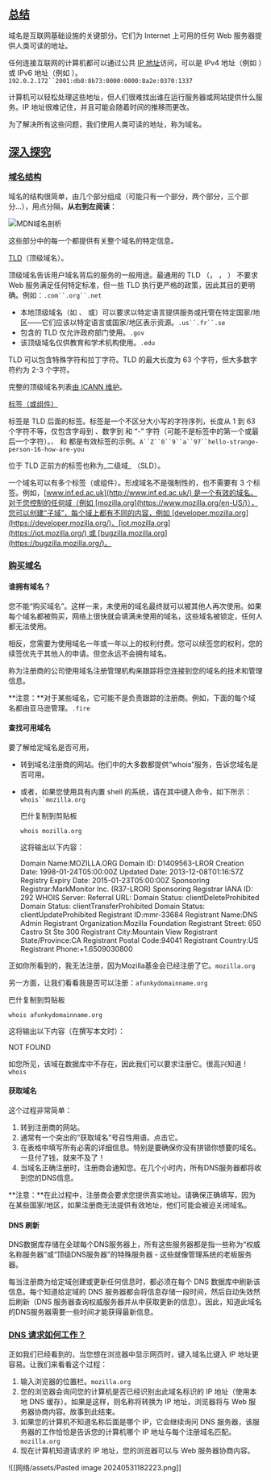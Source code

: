 ## [总结](https://developer.mozilla.org/en-US/docs/Learn/Common_questions/Web_mechanics/What_is_a_domain_name#summary)

域名是互联网基础设施的关键部分。它们为 Internet 上可用的任何 Web 服务器提供人类可读的地址。

任何连接互联网的计算机都可以通过公共 [IP 地址](https://developer.mozilla.org/en-US/docs/Glossary/IP_Address)访问，可以是 IPv4 地址（例如 ）或 IPv6 地址（例如 ）。`192.0.2.172``2001:db8:8b73:0000:0000:8a2e:0370:1337`

计算机可以轻松处理这些地址，但人们很难找出谁在运行服务器或网站提供什么服务。IP 地址很难记住，并且可能会随着时间的推移而更改。

为了解决所有这些问题，我们使用人类可读的地址，称为域名。

## [深入探究](https://developer.mozilla.org/en-US/docs/Learn/Common_questions/Web_mechanics/What_is_a_domain_name#deeper_dive)

### [域名结构](https://developer.mozilla.org/en-US/docs/Learn/Common_questions/Web_mechanics/What_is_a_domain_name#structure_of_domain_names)

域名的结构很简单，由几个部分组成（可能只有一个部分，两个部分，三个部分...），用点分隔，**从右到左阅读**：

![MDN域名剖析](https://developer.mozilla.org/en-US/docs/Learn/Common_questions/Web_mechanics/What_is_a_domain_name/structure.png)

这些部分中的每一个都提供有关整个域名的特定信息。

[TLD](https://developer.mozilla.org/en-US/docs/Glossary/TLD)（顶级域名）。

顶级域名告诉用户域名背后的服务的一般用途。最通用的 TLD （， ， ） 不要求 Web 服务满足任何特定标准，但一些 TLD 执行更严格的政策，因此其目的更明确。例如：`.com``.org``.net`

- 本地顶级域名（如 、 或）可以要求以特定语言提供服务或托管在特定国家/地区——它们应该以特定语言或国家/地区表示资源。`.us``.fr``.se`
- 包含的 TLD 仅允许政府部门使用。`.gov`
- 该顶级域名仅供教育和学术机构使用。`.edu`

TLD 可以包含特殊字符和拉丁字符。TLD 的最大长度为 63 个字符，但大多数字符约为 2-3 个字符。

完整的顶级域名列表[由 ICANN 维护](https://www.icann.org/resources/pages/tlds-2012-02-25-en)。

[标签（或组件）](https://developer.mozilla.org/en-US/docs/Learn/Common_questions/Web_mechanics/What_is_a_domain_name#label_or_component)

标签是 TLD 后面的标签。标签是一个不区分大小写的字符序列，长度从 1 到 63 个字符不等，仅包含字母到 、数字到 和 “-” 字符（可能不是标签中的第一个或最后一个字符）。、 和 都是有效标签的示例。`A``Z``0``9``a``97``hello-strange-person-16-how-are-you`

位于 TLD 正前方的标签也称为_二级域_ （SLD）。

一个域名可以有多个标签（或组件）。形成域名不是强制性的，也不需要有 3 个标签。例如，[www.inf.ed.ac.uk](http://www.inf.ed.ac.uk/) 是一个有效的域名。对于您控制的任何域（例如 [mozilla.org](https://www.mozilla.org/en-US/)），您可以创建“子域”，每个域上都有不同的内容，例如 [developer.mozilla.org](https://developer.mozilla.org/)、[iot.mozilla.org](https://iot.mozilla.org/) 或 [bugzilla.mozilla.org](https://bugzilla.mozilla.org/)。

### [购买域名](https://developer.mozilla.org/en-US/docs/Learn/Common_questions/Web_mechanics/What_is_a_domain_name#buying_a_domain_name)

#### 谁拥有域名？

您不能“购买域名”。这样一来，未使用的域名最终就可以被其他人再次使用。如果每个域名都被购买，网络上很快就会填满未使用的域名，这些域名被锁定，任何人都无法使用。

相反，您需要为使用域名一年或一年以上的权利付费。您可以续签您的权利，您的续签优先于其他人的申请。但您永远不会拥有域名。

称为注册商的公司使用域名注册管理机构来跟踪将您连接到您的域名的技术和管理信息。

**注意：**对于某些域名，它可能不是负责跟踪的注册商。例如，下面的每个域名都由亚马逊管理。`.fire`

#### 查找可用域名

要了解给定域名是否可用，

- 转到域名注册商的网站。他们中的大多数都提供“whois”服务，告诉您域名是否可用。
- 或者，如果您使用具有内置 shell 的系统，请在其中键入命令，如下所示：`whois``mozilla.org`
    
    巴什复制到剪贴板
    
    ```
    whois mozilla.org
    ```
    
    这将输出以下内容：
    
    Domain Name:MOZILLA.ORG
    Domain ID: D1409563-LROR
    Creation Date: 1998-01-24T05:00:00Z
    Updated Date: 2013-12-08T01:16:57Z
    Registry Expiry Date: 2015-01-23T05:00:00Z
    Sponsoring Registrar:MarkMonitor Inc. (R37-LROR)
    Sponsoring Registrar IANA ID: 292
    WHOIS Server:
    Referral URL:
    Domain Status: clientDeleteProhibited
    Domain Status: clientTransferProhibited
    Domain Status: clientUpdateProhibited
    Registrant ID:mmr-33684
    Registrant Name:DNS Admin
    Registrant Organization:Mozilla Foundation
    Registrant Street: 650 Castro St Ste 300
    Registrant City:Mountain View
    Registrant State/Province:CA
    Registrant Postal Code:94041
    Registrant Country:US
    Registrant Phone:+1.6509030800
    

正如你所看到的，我无法注册，因为Mozilla基金会已经注册了它。`mozilla.org`

另一方面，让我们看看我是否可以注册：`afunkydomainname.org`

巴什复制到剪贴板

```
whois afunkydomainname.org
```

这将输出以下内容（在撰写本文时）：

NOT FOUND

如您所见，该域在数据库中不存在，因此我们可以要求注册它。很高兴知道！`whois`

#### 获取域名

这个过程非常简单：

1. 转到注册商的网站。
2. 通常有一个突出的“获取域名”号召性用语。点击它。
3. 在表格中填写所有必需的详细信息。特别是要确保你没有拼错你想要的域名。一旦付了钱，就来不及了！
4. 当域名正确注册时，注册商会通知您。在几个小时内，所有DNS服务器都将收到您的DNS信息。

**注意：**在此过程中，注册商会要求您提供真实地址。请确保正确填写，因为在某些国家/地区，如果注册商无法提供有效地址，他们可能会被迫关闭域名。

#### DNS 刷新

DNS数据库存储在全球每个DNS服务器上，所有这些服务器都是指一些称为“权威名称服务器”或“顶级DNS服务器”的特殊服务器 - 这些就像管理系统的老板服务器。

每当注册商为给定域创建或更新任何信息时，都必须在每个 DNS 数据库中刷新该信息。每个知道给定域的 DNS 服务器都会将信息存储一段时间，然后自动失效然后刷新（DNS 服务器查询权威服务器并从中获取更新的信息）。因此，知道此域名的DNS服务器需要一些时间才能获得最新信息。

### [DNS 请求如何工作？](https://developer.mozilla.org/en-US/docs/Learn/Common_questions/Web_mechanics/What_is_a_domain_name#how_does_a_dns_request_work)

正如我们已经看到的，当您想在浏览器中显示网页时，键入域名比键入 IP 地址更容易。让我们来看看这个过程：

1. 输入浏览器的位置栏。`mozilla.org`
2. 您的浏览器会询问您的计算机是否已经识别出此域名标识的 IP 地址（使用本地 DNS 缓存）。如果是这样，则名称将转换为 IP 地址，浏览器将与 Web 服务器协商内容。故事到此结束。
3. 如果您的计算机不知道名称后面是哪个 IP，它会继续询问 DNS 服务器，该服务器的工作恰恰是告诉您的计算机哪个 IP 地址与每个注册域名匹配。`mozilla.org`
4. 现在计算机知道请求的 IP 地址，您的浏览器可以与 Web 服务器协商内容。

![[网络/assets/Pasted image 20240531182223.png]]